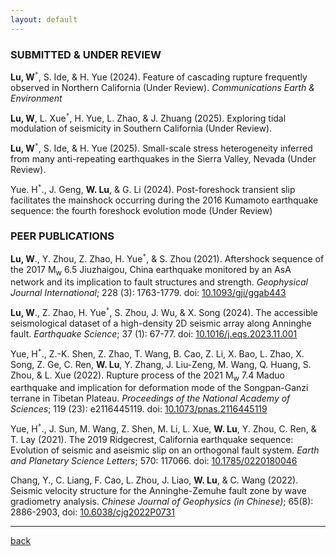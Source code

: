 ```yaml
---
layout: default
---
```


### SUBMITTED & UNDER REVIEW

**Lu, W**<sup>`*`</sup>, S. Ide, & H. Yue (2024). Feature of cascading rupture frequently observed in Northern California (Under Review). *Communications Earth & Environment* 

**Lu, W**, L. Xue<sup>`*`</sup>, H. Yue, L. Zhao, & J. Zhuang (2025). Exploring tidal modulation of seismicity in Southern California (Under Review).

**Lu, W**<sup>`*`</sup>, S. Ide, & H. Yue (2025). Small-scale stress heterogeneity inferred from many anti-repeating earthquakes in the Sierra Valley, Nevada (Under Review).

Yue. H<sup>`*`</sup>., J. Geng, **W. Lu**, & G. Li (2024). Post-foreshock transient slip facilitates the mainshock occurring during the 2016 Kumamoto earthquake sequence: the fourth foreshock evolution mode (Under Review)


### PEER PUBLICATIONS

**Lu, W**., Y. Zhou, Z. Zhao, H. Yue<sup>`*`</sup>,  & S. Zhou (2021). Aftershock sequence of the 2017 M<sub>w</sub> 6.5 Jiuzhaigou, China earthquake monitored by an AsA network and its implication to fault structures and strength. *Geophysical Journal International*; 228 (3): 1763-1779. doi: [10.1093/gji/ggab443](https://doi.org/10.1093/gji/ggab443) 

**Lu, W**., Z. Zhao, H. Yue<sup>`*`</sup>, S. Zhou, J. Wu, & X. Song (2024). The accessible seismological dataset of a high-density 2D seismic array along Anninghe fault. *Earthquake Science*; 37 (1): 67-77. doi: [10.1016/j.eqs.2023.11.001](https://www.equsci.org.cn/article/doi/10.1016/j.eqs.2023.11.001)

Yue, H<sup>`*`</sup>., Z.-K. Shen, Z. Zhao, T. Wang, B. Cao, Z. Li, X. Bao, L. Zhao, X. Song, Z. Ge, C. Ren, **W. Lu**, Y. Zhang, J. Liu-Zeng, M. Wang, Q. Huang, S. Zhou, & L. Xue (2022). Rupture process of the 2021 M<sub>w</sub> 7.4 Maduo earthquake and implication for deformation mode of the Songpan-Ganzi terrane in Tibetan Plateau. *Proceedings of the National Academy of Sciences*; 119 (23): e2116445119. doi: [10.1073/pnas.2116445119](https://www.pnas.org/doi/10.1073/pnas.2116445119)

Yue, H<sup>`*`</sup>., J. Sun, M. Wang, Z. Shen, M. Li, L. Xue, **W. Lu**, Y. Zhou, C. Ren, & T. Lay (2021). The 2019 Ridgecrest, California earthquake sequence: Evolution of seismic and aseismic slip on an orthogonal fault system. *Earth and Planetary Science Letters*; 570: 117066. doi: [10.1785/0220180046](https://www.sciencedirect.com/science/article/pii/S0012821X21003216)

Chang, Y., C. Liang, F. Cao, L. Zhou, J. Liao, **W. Lu**, & C. Wang (2022). Seismic velocity structure for the Anninghe-Zemuhe fault zone by wave gradiometry analysis. *Chinese Journal of Geophysics (in Chinese)*; 65(8): 2886-2903, doi: [10.6038/cjg2022P0731](http://en.dzkx.org/article/doi/10.6038/cjg2022P0731)
* * *


[back](./)
